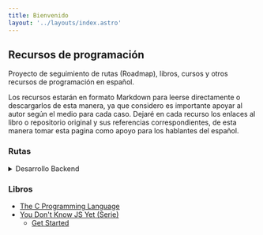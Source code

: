 ```yaml
---
title: Bienvenido
layout: '../layouts/index.astro'
---
```

## Recursos de programación

Proyecto de seguimiento de rutas (Roadmap), libros, cursos y otros recursos de programación en español.

Los recursos estarán en formato Markdown para leerse directamente o descargarlos de esta manera, ya que considero es importante apoyar al autor según el medio para cada caso. Dejaré en cada recurso los enlaces al libro o repositorio original y sus referencias correspondientes, de esta manera tomar esta pagina como apoyo para los hablantes del español.

### Rutas

<details>
<summary>Desarrollo Backend</summary>

* [Internet](blog/Internet/internet)
* [Aprende un lenguaje](blog/Aprende_un_lenguaje/aprende-un-lenguaje)
* [Sistema de control de versiones](/blog/Control_Versiones/control-versiones)
* [Servicios de alojamiento de repos](/blog/Servicio_Alojamiento_Repo/servicio-alojamiento-repo)
* [Bases de datos relacionales](/blog/Bases_Datos_Relacionales/bd-relacionales)
* [APIs](/blog/APIs/apis)
* [Cache](/blog/Cache/cache)
* [Conocimientos de seguridad web](/blog/Seguridad_Web/seguridad-web)


</details>

### Libros
- [The C Programming Language](blog/The_C_Programming_Language/libros/the-c-programming-language/inicio)
- [You Don't Know JS Yet (Serie)](blog/You_Dont_Know_JS_Yet/libros/you-dont-know-js-yet/readme)
    * [Get Started](blog/You_Dont_Know_JS_Yet/libros/you-dont-know-js-yet/get-started/readme)